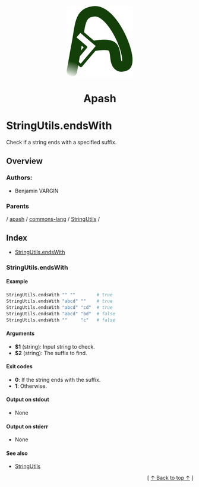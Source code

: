 
<div align='center' id='apash-top'>
  <a href='https://github.com/hastec-fr/apash'>
    <img alt='apash-logo' src='../../../../../../../assets/apash-logo.svg'/>
  </a>

  # Apash
</div>

# StringUtils.endsWith

Check if a string ends with a specified suffix.

## Overview

<!-- -->

### Authors:
* Benjamin VARGIN

### Parents
<!-- apash.parentBegin -->
[](../../../../.md) / [apash](../../../apash.md) / [commons-lang](../../commons-lang.md) / [StringUtils](../StringUtils.md) / 
<!-- apash.parentEnd -->

## Index

* [StringUtils.endsWith](#stringutilsendswith)

### StringUtils.endsWith

#### Example

```bash
StringUtils.endsWith "" ""        # true
StringUtils.endsWith "abcd" ""    # true
StringUtils.endsWith "abcd" "cd"  # true
StringUtils.endsWith "abcd" "bd"  # false
StringUtils.endsWith ""     "c"   # false
```

#### Arguments

* **$1** (string): Input string to check.
* **$2** (string): The suffix to find.

#### Exit codes

* **0**: If the string ends with the suffix.
* **1**: Otherwise.

#### Output on stdout

* None

#### Output on stderr

* None

#### See also

* [StringUtils](../StringUtils.md)


  <div align='right'>[ <a href='#apash-top'>↑ Back to top ↑</a> ]</div>

